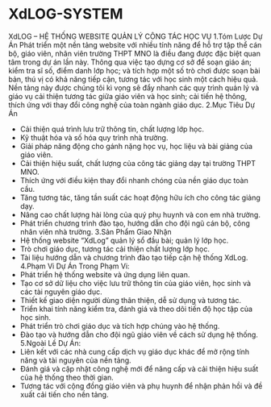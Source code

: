 # XdLOG-SYSTEM


XdLOG – HỆ THỐNG WEBSITE QUẢN LÝ CÔNG TÁC HỌC VỤ
 1.Tóm Lược Dự Án
  Phát triển một nền tảng website với nhiều tính năng để hỗ trợ tập thể cán bộ, giáo viên, nhân viên trường THPT MNO là điều đang được đặc biệt quan tâm trong dự án lần này. Thông qua việc tạo dựng cơ sở để soạn giáo án; kiểm tra sĩ số, điểm danh lớp học; và tích hợp một số trò chơi được soạn bài bản, thú vị có khả năng tiếp cận, tương tác với học sinh một cách hiệu quả. 
 Nền tảng này được chúng tôi kì vọng sẽ đẩy nhanh các quy trình quản lý và giáo vụ cải thiện tương tác giữa giáo viên và học sinh; cải tiến hệ thông, thích ứng với thay đổi công nghệ của toàn ngành giáo dục.
 2.Mục Tiêu Dự Án
  - Cải thiện quá trình lưu trữ thông tin, chất lượng lớp học.
 - Kỹ thuật hóa và số hóa quy trình nhà trường.
 - Giải pháp năng động cho gánh nặng học vụ, học liệu và bài giảng của giáo viên. 
 - Cải thiện hiệu suất, chất lượng của công tác giảng dạy tại trường THPT MNO.
 - Thích ứng với điều kiện thay đổi nhanh chóng của nền giáo dục toàn cầu.
 - Tăng tương tác, tăng tần suất các hoạt động hữu ích cho công tác giảng dạy.
 - Nâng cao chất lượng hài lòng của quý phụ huynh và con em nhà trường.
 - Phát triển chương trình đào tạo, hướng dẫn cho đội ngũ cán bộ, công nhân viên nhà trường.
 3.Sản Phẩm Giao Nhận
  - Hệ thống website “XdLog” quản lý sổ đầu bài; quản lý lớp học.
 - Trò chơi giáo dục, tương tác cải thiện chất lượng lớp học.
 - Tài liệu hướng dẫn và chương trình đào tạo tiếp cận hệ thống XdLog. 
 4.Phạm Vi Dự Án
  Trong Phạm Vi:
- Phát triển hệ thống website và ứng dụng liên quan.
- Tạo cơ sở dữ liệu cho việc lưu trữ thông tin của giáo viên, học sinh và các tài nguyên giáo dục.
- Thiết kế giao diện người dùng thân thiện, dễ sử dụng và tương tác.
- Triển khai tính năng kiểm tra, đánh giá và theo dõi tiến độ học tập của học sinh.
 - Phát triển trò chơi giáo dục và tích hợp chúng vào hệ thống.
- Đào tạo và hướng dẫn cho đội ngũ giáo viên về cách sử dụng hệ thống.
5.Ngoài Lề Dự Án: 
- Liên kết với các nhà cung cấp dịch vụ giáo dục khác để mở rộng tính năng và tài nguyên của nền tảng.
 - Đánh giá và cập nhật công nghệ mới để nâng cấp và cải thiện hiệu suất của hệ thống theo thời gian.
 - Tương tác với cộng đồng giáo viên và phụ huynh để nhận phản hồi và đề xuất cải tiến cho nền tảng.
